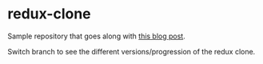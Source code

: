 # redux-clone

Sample repository that goes along with [this blog post](#).

Switch branch to see the different versions/progression of the redux clone.
